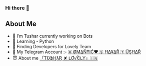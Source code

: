 ### Hi there 👋


## About Me
- 🔭 I’m Tushar currently working on Bots
- 🌱 Learning - Python 
- 👯 Finding Developers for Lovely Team
- 🤔 My Telegram Account :- [🇷 ØΜΔŇŦIĆ❤️ 🇸 ĦΔ¥ΔŘ 🇹 ỮŞĦΔŘ](t.me/Tushar204)
- 😇 About me [「ƬƲֆӇƛƦ ✘ ԼƠꪜЄԼƳ」🇮🇳](t.me/ABOUTVEDMAT)

